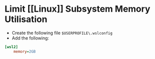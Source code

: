 # Limit [[Linux]] Subsystem Memory Utilisation
- Create the following file `$USERPROFILE\.wslconfig`
- Add the following:
```ini
[wsl2]
	memory=2GB
```